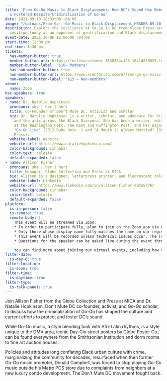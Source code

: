 ```yaml
---
title: 'From Go-Go Music to Black Displacement: How DC’s Sound Has Been Protected
  & Fostered Despite Criminalization of Go-Go'
date: 2021-09-10 18:33:00 -04:00
image: "/uploads/From-Go---Go-Music-to-Black-Displacement_HEADER-09-10-2021.jpg"
description: Explore the resilience of Go-Go in DC from Globe Press archives to its
  position today as an opponent of gentrification and Black displacement.
event-date: 2021-10-06 12:00:00 -04:00
start-time: 12:00 pm
end-time: 1:30 pm
tickets:
  has-member-button: true
  member-button-url: https://fontevacustomer-1638354c123-1641d839835.force.com/services/oauth2/authorize?client_id=3MVG9nthuDc9owbcOq7_07W.HriOQQPWTbMkrpOla.ajDQlTHf4_uby_mhwylcX.mJBU2O2SppTiZMS0J_HJd&response_type=code&redirect_uri=https://ikit.aiga.org/ikit_national_util/ikit-national-util-sso-redirect/&state=https%3A%2F%2Fdc.aiga.org%2F%3Fpost_type%3Dikit_event%26p%3D447818%26redirect_source%3Deventbrite_register
  member-button-label: "$10— Members"
  has-non-member-button: true
  non-member-button-url: https://www.eventbrite.com/e/from-go-go-music-to-black-displacement-how-dcs-sound-has-been-protected-tickets-170374753474
  non-member-button-label: "$15 — Non-members"
venue:
  name: Zoom
has-speakers: true
speakers:
- name: Dr. Natalie Hopkinson
  pronouns: she | her | hers
  title: Co-Founder of Don’t Mute DC, Activist and Scholar
  bio: Dr. Natalie Hopkinson is a writer, scholar, and advocate for history, culture,
    and the arts across the Black Diaspora. She has been a writer, editor and columnist
    at the Washington Post, The Root and Huffington Post, and her major books are
    "Go-Go Live" (2012 Duke Univ. ) and "A Mouth is Always Muzzled" (2018, The New
    Press).
  website-label: Website
  website-url: https://www.nataliehopkinson.com/
  color-background: cinnabar
  color-text: celeste
  default-expanded: false
- name: Allison Fisher
  pronouns: she | her | hers
  title: Manager, Globe Collection and Press at MICA
  bio: Allison is a designer, letterpress printer, and fluorescent color enthusiast.
  website-label: LinkedIn
  website-url: https://www.linkedin.com/in/allison-fisher-693a5776/
  color-background: cinnabar
  color-text: celeste
  default-expanded: false
platform:
  is-in-person: false
  is-remote: true
  remote-body: |-
    This event will be streamed via Zoom:
    * In order to participate fully, plan to join on the Zoom app via a computer, tablet, or mobile device with enough bandwidth to support viewing video.
    * Only those whose display name fully matches the name on our registration list will be admitted from the waiting room, in order to ensure only those who have registered for the event are able to attend — and to create space for intimate conversations.
    * This event will be recorded unless technical issues occur. The [recordings will be shared in the AIGA DC recordings archive](https://dc.aiga.org/introducing-the-aiga-dc-event-recordings-archive/) for AIGA members to rewatch or catch up on at a later date. *(You can [register for a membership](https://dc.aiga.org/membership/membership-rates/) on our website for just $50 for a year.)*
    * Questions for the speaker can be asked live during the event through the chat.

    You can find more about joining our virtual events, including how to connect, directions to troubleshoot, and information about our refund policy in our [FAQs](https://dcdesignweek.org/faqs/).
filter-date:
  is-day-6: true
filter-location:
  is-zoom: true
filter-time:
  is-daytime: true
filter-type:
  is-talk-panel: true
---
```


Join Allison Fisher from the Globe Collection and Press at MICA and Dr. Natalie Hopkinson, Don’t Mute DC co-founder, activist, and Go-Go scholar, to discuss how the criminalization of Go-Go has shaped the culture and current efforts to protect and foster DC’s sound.

While Go-Go music, a style blending funk with Afri-Latin rhythms, is a style unique to the DMV area, iconic Day-Glo street posters by Globe Poster Co., can be found everywhere from the Smithsonian Institution and dorm rooms to fine art auction houses.  

Policies and attitudes long conflating Black urban culture with crime, marginalizing the community for decades, resurfaced when then former Go-Go music promoter, Donald Campbell, was forced to stop playing Go-Go music outside his Metro PCS store due to complaints from neighbors at a new luxury condo development. The Don't Mute DC movement fought back.
